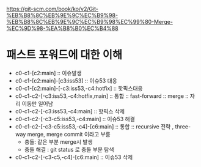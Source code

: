 https://git-scm.com/book/ko/v2/Git-%EB%B8%8C%EB%9E%9C%EC%B9%98-%EB%B8%8C%EB%9E%9C%EC%B9%98%EC%99%80-Merge-%EC%9D%98-%EA%B8%B0%EC%B4%88

# 패스트 포워드에 대한 이해
- c0-c1-[c2:main] :: 이슈발생 
- c0-c1-[c2:main]-[c3:iss53] :: 이슈53 대응
- c0-c1-[c2:main]-[-c3:iss53,-c4:hotfix]  :: 핫픽스대응
- c0-c1-c2-[-c3:iss53,-c4:hotfix,main] :: 통합 :: fast-forward :: merge :: 자리 이동만 일어남
- c0-c1-c2-[-c3:iss53,-c4:main] :: 핫픽스 삭제
- c0-c1-c2-[-c3-c5:iss53,-c4:main] :: 이슈53 해결
- c0-c1-c2-[-c3-c5:iss53,-c4]-[c6:main] :: 통합 :: recursive 전략 , three-way merge, merge commit 이라고 부름
    - 충돌: 같은 부분 merge시 발생
    - 충돌 해결 : git status 로 충돌 부분 탐색
- c0-c1-c2-[-c3-c5,-c4]-[c6:main] :: 이슈53 삭제

